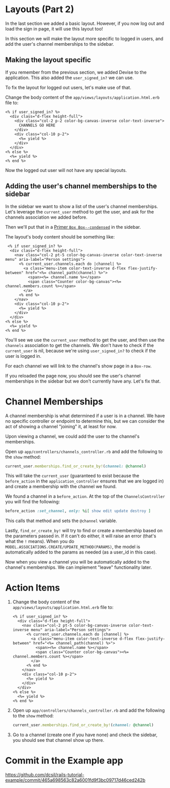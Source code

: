 # Layouts (Part 2)

In the last section we added a basic layout. However, if you now log out and load the sign in page, it will use this layout too!

In this section we will make the layout more specific to logged in users, and add the user's channel memberships to the sidebar.

## Making the layout specific

If you remember from the previous section, we added Devise to the application. This also added the `user_signed_in?` we can use.

To fix the layout for logged out users, let's make use of that.

Change the body content of the `app/views/layouts/application.html.erb` file to:
```erb
<% if user_signed_in? %>
  <div class="d-flex height-full">
    <div class="col-2 p-2 color-bg-canvas-inverse color-text-inverse">
      CHANNELS GO HERE
    </div>
    <div class="col-10 p-2">
      <%= yield %>
    </div>
  </div>
<% else %>
  <%= yield %>
<% end %>
```

Now the logged out user will not have any special layouts.

## Adding the user's channel memberships to the sidebar

In the sidebar we want to show a list of the user's channel memberships. Let's leverage the `current_user` method to get the user, and ask for the channels association we added before.

Then we'll put that in a [Primer `Box Box--condensed`](https://primer.style/css/components/box#box-padding-density) in the sidebar.

The layout's body content should be something like:
```erb
 <% if user_signed_in? %>
  <div class="d-flex height-full">
    <nav class="col-2 pt-5 color-bg-canvas-inverse color-text-inverse menu" aria-label="Person settings">
      <% current_user.channels.each do |channel| %>
        <a class="menu-item color-text-inverse d-flex flex-justify-between" href="<%= channel_path(channel) %>">
          <span><%= channel.name %></span>
          <span class="Counter color-bg-canvas"><%= channel.members.count %></span>
        </a>
      <% end %>
    </nav>
    <div class="col-10 p-2">
      <%= yield %>
    </div>
  </div>
<% else %>
  <%= yield %>
<% end %>
```

You'll see we use the `current_user` method to get the user, and then use the `channels` association to get the channels. We don't have to check if the `current_user` is nil, because we're using `user_signed_in?` to check if the user is logged in.

For each channel we will link to the channel's show page in a `Box-row`.

If you reloaded the page now, you should see the user's channel memberships in the sidebar but we don't currently have any. Let's fix that.

# Channel Memberships

A channel membership is what determined if a user is in a channel. We have no specific controller or endpoint to determine this, but we can consider the act of showing a channel "joining" it, at least for now.

Upon viewing a channel, we could add the user to the channel's memberships.

Open up `app/controllers/channels_controller.rb` and add the following to the `show` method:

```ruby
current_user.memberships.find_or_create_by!(channel: @channel)
```

This will take the `current_user` (guaranteed to exist because the `before_action` in the `application_controller` ensures that we are logged in) and create a membership with the channel we found.

We found a channel in a `before_action`. At the top of the `ChannelsController` you will find the following:
```ruby
before_action :set_channel, only: %i[ show edit update destroy ]
```

This calls that method and sets the `@channel` variable.

Lastly, `find_or_create_by!` will try to find or create a membership based on the parameters passed in. If it can't do either, it will raise an error (that's what the `!` means). When you do `MODEL.ASSOCIATIONS.CREATE/UPDATE_METHOD(PARAMS)`, the model is automatically added to the params as needed (as a user_id in this case).

Now when you view a channel you will be automatically added to the channel's memberships. We can implement "leave" functionality later.

# Action Items

1. Change the body content of the `app/views/layouts/application.html.erb` file to:
    ```erb
    <% if user_signed_in? %>
      <div class="d-flex height-full">
        <nav class="col-2 pt-5 color-bg-canvas-inverse color-text-inverse menu" aria-label="Person settings">
          <% current_user.channels.each do |channel| %>
            <a class="menu-item color-text-inverse d-flex flex-justify-between" href="<%= channel_path(channel) %>">
              <span><%= channel.name %></span>
              <span class="Counter color-bg-canvas"><%= channel.members.count %></span>
            </a>
          <% end %>
        </nav>
        <div class="col-10 p-2">
          <%= yield %>
        </div>
      </div>
    <% else %>
      <%= yield %>
    <% end %>
    ```
2. Open up `app/controllers/channels_controller.rb` and add the following to the `show` method:

    ```ruby
    current_user.memberships.find_or_create_by!(channel: @channel)
    ```
3. Go to a channel (create one if you have none) and check the sidebar, you should see that channel show up there.

# Commit in the Example app

https://github.com/dcsil/rails-tutorial-example/commit/465a698563c82a6001fd9f3bc09717d46ced242b
